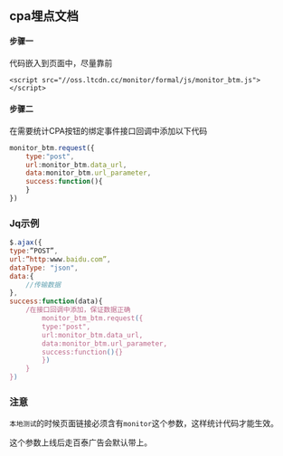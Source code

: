 ## cpa埋点文档

#### 步骤一

代码嵌入到页面中，尽量靠前

```
<script src="//oss.ltcdn.cc/monitor/formal/js/monitor_btm.js"></script>
```



#### 步骤二

在需要统计CPA按钮的绑定事件接口回调中添加以下代码

```javascript
monitor_btm.request({
    type:"post",
    url:monitor_btm.data_url,
    data:monitor_btm.url_parameter,
    success:function(){
    }
})
```



### Jq示例

```javascript
$.ajax({
type:”POST”,
url:”http:www.baidu.com”,
dataType: "json",
data:{
    //传输数据
},
success:function(data){
    /在接口回调中添加，保证数据正确                     
        monitor_btm_btm.request({
        type:"post",
        url:monitor_btm.data_url,
        data:monitor_btm.url_parameter,
        success:function(){}
        })
	}
})

```



### 注意

`本地测试`的时候页面链接必须含有`monitor`这个参数，这样统计代码才能生效。

这个参数上线后走百泰广告会默认带上。


